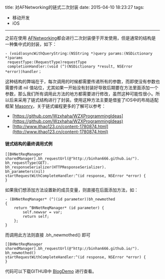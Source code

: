 title: 对AFNetworking的链式二次封装
date: 2015-04-10 18:23:27
tags:
- 移动开发
- iOS
---

之前在使用 [AFNetworking](https://github.com/AFNetworking/AFNetworking)都会进行二次封装便于开发使用，但是通常的结构是一种集中式的封装，如下：

``` objc
- (void)asyncWithQueryString:(NSString *)query params:(NSDictionary *)params 
 requestType:(RequestType)requestType 
 completionHandler:(void (^)(NSDictionary *result, NSError *error))handler；
```
这种结构的弊端在于，每次调用的时候都需要传递所有的参数，而即使没有参数也需要传递 nil 值站位，尤其如果一开始没有封装好导致后期要在方法里面添加一个参数，那么我们所有调用此方法的地方都需要进行修改，虽然这种可能性很小。所以后来采用了链式结构进行了封装。使用这种方法主要是借鉴了IOS中的布局适配框架 [Masonry](https://github.com/SnapKit/Masonry)，关于链式编程更多的了解可以参考：

* [https://github.com/Wzxhaha/WZXProgrammingIdeas](https://github.com/Wzxhaha/WZXProgrammingIdeas)
* [http://www.ithao123.cn/content-1780874.html](http://www.ithao123.cn/content-1780874.html)

<!-- more -->

#### 链式结构的最终调用式例

``` objc
[[BHNetReqManager sharedManager].bh_requestUrl(@"http://binhan666.github.io/").
bh_requestType(GET).
bh_responseSerializer(HTTPResponseSerializer).
bh_parameters(nil) 
startRequestWithCompleteHandler:^(id response, NSError *error) {
}
```

如果我们想添加方法设置新的成员变量，则直接在后面添加方法，如：

``` objc
- (BHNetReqManager* (^)(id parameter))bh_newmothed
{
    return ^BHNetReqManager* (id parameter) {
        self.newvar = var;
        return self;
    };
}
```

而调用此方法则直接 .bh_newmothed() 即可

``` objc
[[BHNetReqManager sharedManager].bh_requestUrl(@"http://binhan666.github.io/").
bh_newmothed() 
startRequestWithCompleteHandler:^(id response, NSError *error) {
}
```

代码可以下载GITHUB中 [BlogDemo](https://github.com/binhan666/BlogDemo) 进行查看。            